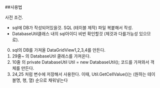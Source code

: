 ##사용법

사전 조건.
- sql에 DB가 작성되어있을것. SQL (테이블 제작) 파일 복붙해서 작성.
- DatabaseUtil클래스 내의 sql아이디 비번 확인할것 (제것과 다를가능성 있으므로).

0. sql의 DB를 가져올 DataGridView1,2,3,4를 만든다.
1. 29줄~ 의 DatabaseUtil 클래스를 가져온다.
2. 10줄 의 private DatabaseUtil Util = new DatabaseUtil(); 코드를 가져와서 객체를 만든다.
3. 24,25 처럼 변수에 저장해서 사용한다.
   이때, Util.GetCellValue()는 (원하는 테이블명, 행, 열) 순으로 채워넣는다
